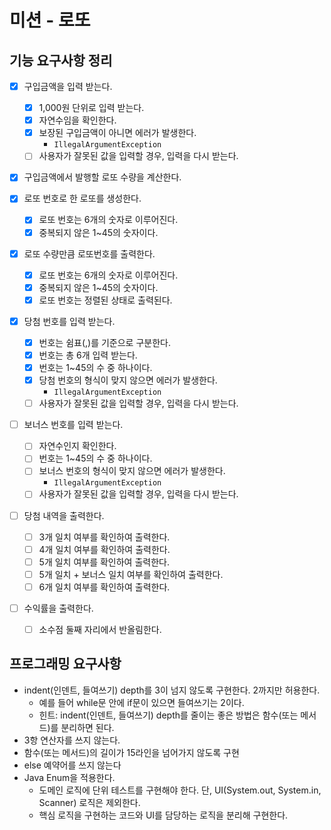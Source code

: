 # 미션 - 로또
## 기능 요구사항 정리
- [X] 구입금액을 입력 받는다.
  - [X] 1,000원 단위로 입력 받는다.
  - [X] 자연수임을 확인한다.
  - [X] 보장된 구입금액이 아니면 에러가 발생한다.
      - `IllegalArgumentException`
  - [ ] 사용자가 잘못된 값을 입력할 경우, 입력을 다시 받는다.
- [X] 구입금액에서 발행할 로또 수량을 계산한다.

- [X] 로또 번호로 한 로또를 생성한다.
    - [X] 로또 번호는 6개의 숫자로 이루어진다.
    - [X] 중복되지 않은 1~45의 숫자이다.

- [X] 로또 수량만큼 로또번호를 출력한다.
  - [X] 로또 번호는 6개의 숫자로 이루어진다.
  - [X] 중복되지 않은 1~45의 숫자이다.
  - [X] 로또 번호는 정렬된 상태로 출력된다.

- [X] 당첨 번호를 입력 받는다.
  - [X] 번호는 쉼표(,)를 기준으로 구분한다.
  - [X] 번호는 총 6개 입력 받는다.
  - [X] 번호는 1~45의 수 중 하나이다.
  - [X] 당첨 번호의 형식이 맞지 않으면 에러가 발생한다.
    - `IllegalArgumentException`
  - [ ] 사용자가 잘못된 값을 입력할 경우, 입력을 다시 받는다.
- [ ] 보너스 번호를 입력 받는다.
  - [ ] 자연수인지 확인한다.
  - [ ] 번호는 1~45의 수 중 하나이다.
  - [ ] 보너스 번호의 형식이 맞지 않으면 에러가 발생한다.
    - `IllegalArgumentException`
  - [ ] 사용자가 잘못된 값을 입력할 경우, 입력을 다시 받는다.
- [ ] 당첨 내역을 출력한다.
  - [ ] 3개 일치 여부를 확인하여 출력한다.
  - [ ] 4개 일치 여부를 확인하여 출력한다.
  - [ ] 5개 일치 여부를 확인하여 출력한다.
  - [ ] 5개 일치 + 보너스 일치 여부를 확인하여 출력한다.
  - [ ] 6개 일치 여부를 확인하여 출력한다.
- [ ] 수익률을 출력한다.
  - [ ] 소수점 둘째 자리에서 반올림한다.


## 프로그래밍 요구사항
- indent(인덴트, 들여쓰기) depth를 3이 넘지 않도록 구현한다. 2까지만 허용한다.
  - 예를 들어 while문 안에 if문이 있으면 들여쓰기는 2이다.
  - 힌트: indent(인덴트, 들여쓰기) depth를 줄이는 좋은 방법은 함수(또는 메서드)를 분리하면 된다.
- 3항 연산자를 쓰지 않는다.
- 함수(또는 메서드)의 길이가 15라인을 넘어가지 않도록 구현
- else 예약어를 쓰지 않는다
- Java Enum을 적용한다.
  - 도메인 로직에 단위 테스트를 구현해야 한다. 단, UI(System.out, System.in, Scanner) 로직은 제외한다.
  - 핵심 로직을 구현하는 코드와 UI를 담당하는 로직을 분리해 구현한다.
